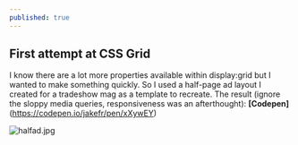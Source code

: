 ```yaml
---
published: true
---
```

## First attempt at CSS Grid

I know there are a lot more properties available within display:grid but I wanted to make something quickly. So I used a half-page ad layout I created for a tradeshow mag as a template to recreate. The result (ignore the sloppy media queries, responsiveness was an afterthought): **[Codepen]**(https://codepen.io/jakefr/pen/xXywEY)

![halfad.jpg]({{site.baseurl}}/_posts/halfad.jpg)
